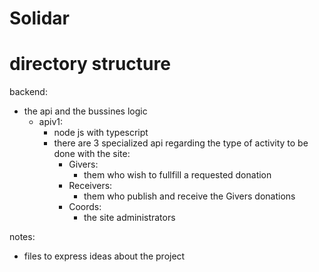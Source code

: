 # Solidar


# directory structure

backend:
- the api and the bussines logic
  - apiv1:
    - node js with typescript 
    - there are 3 specialized api regarding the type of activity to be done with the site:
      - Givers:
        - them who wish to fullfill a requested donation
      - Receivers:
        - them who publish and receive the Givers donations 
      - Coords:
        - the site administrators

notes:
- files to express ideas about the project
